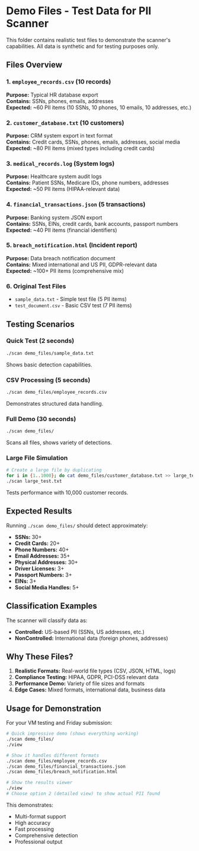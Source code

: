 # Demo Files - Test Data for PII Scanner

This folder contains realistic test files to demonstrate the scanner's capabilities. All data is synthetic and for testing purposes only.

## Files Overview

### 1. `employee_records.csv` (10 records)
**Purpose:** Typical HR database export  
**Contains:** SSNs, phones, emails, addresses  
**Expected:** ~60 PII items (10 SSNs, 10 phones, 10 emails, 10 addresses, etc.)

### 2. `customer_database.txt` (10 customers)
**Purpose:** CRM system export in text format  
**Contains:** Credit cards, SSNs, phones, emails, addresses, social media  
**Expected:** ~80 PII items (mixed types including credit cards)

### 3. `medical_records.log` (System logs)
**Purpose:** Healthcare system audit logs  
**Contains:** Patient SSNs, Medicare IDs, phone numbers, addresses  
**Expected:** ~50 PII items (HIPAA-relevant data)

### 4. `financial_transactions.json` (5 transactions)
**Purpose:** Banking system JSON export  
**Contains:** SSNs, EINs, credit cards, bank accounts, passport numbers  
**Expected:** ~40 PII items (financial identifiers)

### 5. `breach_notification.html` (Incident report)
**Purpose:** Data breach notification document  
**Contains:** Mixed international and US PII, GDPR-relevant data  
**Expected:** ~100+ PII items (comprehensive mix)

### 6. Original Test Files
- `sample_data.txt` - Simple test file (5 PII items)
- `test_document.csv` - Basic CSV test (7 PII items)

## Testing Scenarios

### Quick Test (2 seconds)
```bash
./scan demo_files/sample_data.txt
```
Shows basic detection capabilities.

### CSV Processing (5 seconds)
```bash
./scan demo_files/employee_records.csv
```
Demonstrates structured data handling.

### Full Demo (30 seconds)
```bash
./scan demo_files/
```
Scans all files, shows variety of detections.

### Large File Simulation
```bash
# Create a large file by duplicating
for i in {1..1000}; do cat demo_files/customer_database.txt >> large_test.txt; done
./scan large_test.txt
```
Tests performance with 10,000 customer records.

## Expected Results

Running `./scan demo_files/` should detect approximately:
- **SSNs:** 30+
- **Credit Cards:** 20+
- **Phone Numbers:** 40+
- **Email Addresses:** 35+
- **Physical Addresses:** 30+
- **Driver Licenses:** 3+
- **Passport Numbers:** 3+
- **EINs:** 3+
- **Social Media Handles:** 5+

## Classification Examples

The scanner will classify data as:
- **Controlled:** US-based PII (SSNs, US addresses, etc.)
- **NonControlled:** International data (foreign phones, addresses)

## Why These Files?

1. **Realistic Formats:** Real-world file types (CSV, JSON, HTML, logs)
2. **Compliance Testing:** HIPAA, GDPR, PCI-DSS relevant data
3. **Performance Demo:** Variety of file sizes and formats
4. **Edge Cases:** Mixed formats, international data, business data

## Usage for Demonstration

For your VM testing and Friday submission:

```bash
# Quick impressive demo (shows everything working)
./scan demo_files/
./view

# Show it handles different formats
./scan demo_files/employee_records.csv
./scan demo_files/financial_transactions.json
./scan demo_files/breach_notification.html

# Show the results viewer
./view
# Choose option 2 (detailed view) to show actual PII found
```

This demonstrates:
- Multi-format support
- High accuracy
- Fast processing
- Comprehensive detection
- Professional output